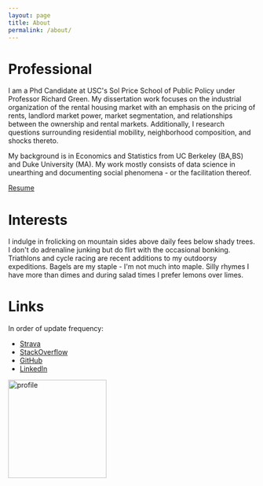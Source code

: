 ```yaml
---
layout: page
title: About
permalink: /about/
---
```


# Professional
I am a Phd Candidate at USC's Sol Price School of Public Policy under Professor Richard Green. My dissertation work focuses on the industrial organization of the rental housing market with an emphasis on the pricing of rents, landlord market power, market segmentation, and relationships between the ownership and rental markets. Additionally, I research questions surrounding residential mobility, neighborhood composition, and shocks thereto. 


My background is in Economics and Statistics from UC Berkeley (BA,BS) and Duke University (MA). My work mostly consists of data science in unearthing and documenting social phenomena - or the facilitation thereof. 

[Resume](./resume_gene_burinskiy.pdf)

# Interests
I indulge in frolicking on mountain sides above daily fees below shady trees. I don't do adrenaline junking but do flirt with the occasional bonking. Triathlons and cycle racing are recent additions to my outdoorsy expeditions. Bagels are my staple - I'm not much into maple. Silly rhymes I have more than dimes and during salad times I prefer lemons over limes.


# Links
In order of update frequency:
- [Strava](https://www.strava.com/athletes/11680196)
- [StackOverflow](https://stackoverflow.com/users/1978817/gene-burinsky)
- [GitHub](https://github.com/kiwiphrases)
- [LinkedIn](https://www.linkedin.com/in/gene-burinsky-29820527/)

<tr><img src="{{ site.baseurl }}/gb.png" alt="profile" align="left" width="200"/></tr>

